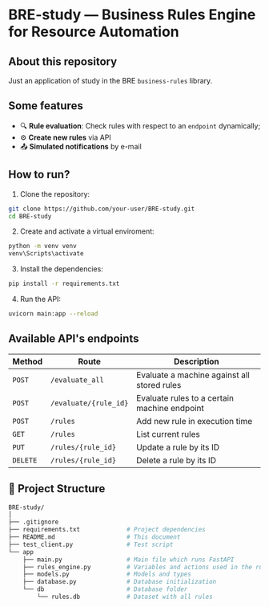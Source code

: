 # BRE-study — Business Rules Engine for Resource Automation

## About this repository

Just an application of study in the BRE `business-rules` library.

## Some features

- 🔍 **Rule evaluation**: Check rules with respect to an `endpoint` dynamically;
- ⚙️ **Create new rules** via API
- 📤 **Simulated notifications** by e-mail

## How to run?

1. Clone the repository:

```bash
git clone https://github.com/your-user/BRE-study.git
cd BRE-study
```

2. Create and activate a virtual enviroment:

```bash
python -m venv venv
venv\Scripts\activate
```

3. Install the dependencies:

```bash
pip install -r requirements.txt
```

4. Run the API:

```bash
uvicorn main:app --reload
```

## Available API's endpoints

| Method   | Route                       | Description                                            |
|----------|-----------------------------|------------------------------------------------------- |
| `POST`   | `/evaluate_all`             | Evaluate a machine against all stored rules            |
| `POST`   | `/evaluate/{rule_id}`       | Evaluate rules to a certain machine endpoint           |
| `POST`   | `/rules`                    | Add new rule in execution time                         |
| `GET`    | `/rules`                    | List current rules                                     |
| `PUT`    | `/rules/{rule_id}`          | Update a rule by its ID                                |
| `DELETE` | `/rules/{rule_id}`          | Delete a rule by its ID                                |

## 📄 Project Structure

```bash
BRE-study/
│
├── .gitignore
├── requirements.txt             # Project dependencies
├── README.md                    # This document
├── test_client.py               # Test script
└── app
    ├── main.py                  # Main file which runs FastAPI
    ├── rules_engine.py          # Variables and actions used in the rules
    ├── models.py                # Models and types
    ├── database.py              # Database initialization
    └── db                       # Database folder
        └── rules.db             # Dataset with all rules
```

